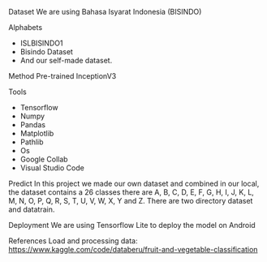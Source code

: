 Dataset
We are using Bahasa Isyarat Indonesia (BISINDO)

Alphabets
- ISLBISINDO1
- Bisindo Dataset
- And our self-made dataset.

Method
Pre-trained InceptionV3

Tools
- Tensorflow
- Numpy
- Pandas
- Matplotlib
- Pathlib
- Os
- Google Collab
- Visual Studio Code

Predict
In this project we made our own dataset and combined in our local, the dataset contains a 26 classes there are A, B, C, D, E, F, G, H, I, J, K, L, M, N, O, P, Q, R, S, T, U, V, W, X, Y and Z. There are two directory dataset and datatrain.

Deployment
We are using Tensorflow Lite to deploy the model on Android

References
Load and processing data: https://www.kaggle.com/code/databeru/fruit-and-vegetable-classification